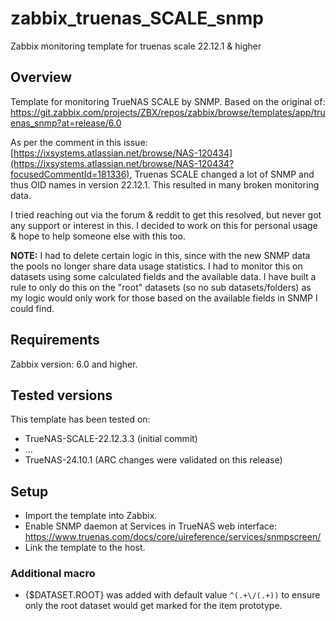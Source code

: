 # zabbix_truenas_SCALE_snmp
Zabbix monitoring template for truenas scale 22.12.1 &amp; higher

## Overview
Template for monitoring TrueNAS SCALE by SNMP. Based on the original of: https://git.zabbix.com/projects/ZBX/repos/zabbix/browse/templates/app/truenas_snmp?at=release/6.0


As per the comment in this issue: [https://ixsystems.atlassian.net/browse/NAS-120434](https://ixsystems.atlassian.net/browse/NAS-120434?focusedCommentId=181336), Truenas SCALE changed a lot of SNMP and thus OID names in version 22.12.1. This resulted in many broken monitoring data.

I tried reaching out via the forum & reddit to get this resolved, but never got any support or interest in this. I decided to work on this for personal usage & hope to help someone else with this too.

**NOTE:** I had to delete certain logic in this, since with the new SNMP data the pools no longer share data usage statistics. I had to monitor this on datasets using some calculated fields and the available data. I have built a rule to only do this on the "root" datasets (so no sub datasets/folders) as my logic would only work for those based on the available fields in SNMP I could find.

## Requirements
Zabbix version: 6.0 and higher.

## Tested versions
This template has been tested on:

- TrueNAS-SCALE-22.12.3.3 (initial commit)
- ...
- TrueNAS-24.10.1 (ARC changes were validated on this release)

## Setup
- Import the template into Zabbix.
- Enable SNMP daemon at Services in TrueNAS web interface: https://www.truenas.com/docs/core/uireference/services/snmpscreen/
- Link the template to the host.

### Additional macro
- {$DATASET.ROOT} was added with default value `^(.+\/(.+))` to ensure only the root dataset would get marked for the item prototype.
